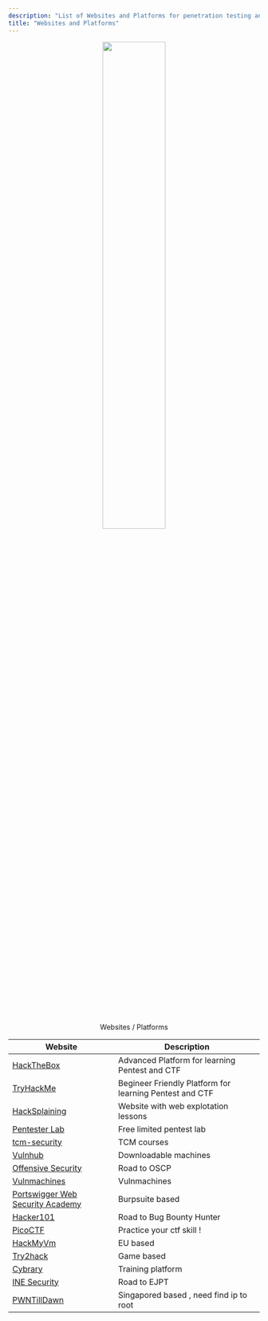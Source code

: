 ```yaml
---
description: "List of Websites and Platforms for penetration testing and CTF"
title: "Websites and Platforms"
---
```

<p><center>
<img src="https://user-images.githubusercontent.com/78603128/181691339-e25ba7eb-5903-458a-8383-e2adeafa2d73.png" width="50%" >
</center>
</p>




<p>
  <center>
Websites / Platforms
  </center>
</p>


Website | Description
-----|------------
[HackTheBox](https://app.hackthebox.com/home) | Advanced Platform for learning Pentest and CTF
[TryHackMe](https://tryhackme.com/dashboard)  | Begineer Friendly Platform for learning Pentest and CTF
[HackSplaining](https://www.hacksplaining.com/) | Website with web explotation lessons
[Pentester Lab](https://pentesterlab.com/) | Free limited pentest lab
[tcm-security](https://academy.tcm-sec.com/) | TCM courses
[Vulnhub](https://www.vulnhub.com/) | Downloadable machines
[Offensive Security](https://www.offensive-security.com) | Road to OSCP
[Vulnmachines](https://www.vulnmachines.com/) | Vulnmachines
[Portswigger Web Security Academy](https://portswigger.net/web-security) | Burpsuite based
[Hacker101](https://www.hacker101.com/) | Road to Bug Bounty Hunter
[PicoCTF](https://play.picoctf.org/practice) | Practice your ctf skill !
[HackMyVm](https://hackmyvm.eu/) | EU based
[Try2hack](https://try2hack.me/) | Game based
[Cybrary](https://www.cybrary.it/) | Training platform
[INE Security](https://ine.com/learning/areas/cyber-security) | Road to EJPT
[PWNTillDawn](https://online.pwntilldawn.com) | Singapored based , need find ip to root
